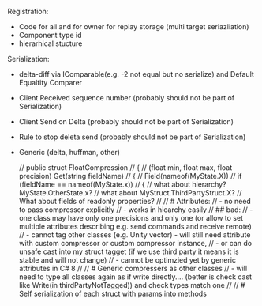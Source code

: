 ﻿


Registration: 
- Code for all and for owner for replay storage (multi target seriazliation)
- Component type id
- hierarhical stucture 

Serialization:
- delta-diff via IComparable(e.g. -2 not equal but no serialize) and Default Equaltity Comparer
- Client Received sequence number (probably should not be part of Serialization)
- Client Send on Delta (probably should not be part of Serialization)
- Rule to stop deleta send (probably should not be part of Serialization)

- Generic  (delta, huffman, other)

    // public struct FloatCompression
    // {
    //     (float min, float max, float precision) Get(string fieldName)
    //     {
    // Field<MyState>(nameof(MyState.X))
    // if (fieldName == nameof(MyState.x))
    // {
    // what about hierarchy?  MyState.OtherState.x? 
    // what about MyStruct.ThirdPartyStruct.X? 
    // What about fields of readonly properties?
    //
    // # Attributes:
    // - no need to pass compressor explicitly
    // - works in hiearchy easily
    // ## bad:
    // - one class may have only one precisions and only one (or allow to set multiple attributes describing e.g. send commands and receive remote)
    // - cannot tag other classes (e.g. Unity vector) - will still need attribute with custom compressor or custom compressor instance,
    // - or can do unsafe cast into my struct tagget (if we use third party it means it is stable and will not change)
    // - cannot be optimzied yet by generic attributes in C# 8
    //
    // # Generic compressers as other classes
    // - will need to type all classes again as if write directly.... (better is check cast like Write<MyTagget>(in thirdPartyNotTagged)) and check types match one
    //
    // # Self serialization of each struct with params into methods
